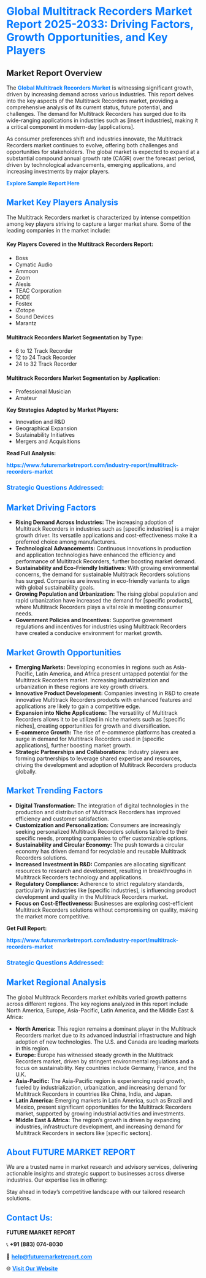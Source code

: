 <h1 style="color: #007BFF;">Global Multitrack Recorders Market Report 2025-2033: Driving Factors, Growth Opportunities, and Key Players</h1>

<section id="overview">
<h2>Market Report Overview</h2>
<p>The <a href="https://www.futuremarketreport.com/industry-report/multitrack-recorders-market" style="color: #007BFF; text-decoration: none;"><strong>Global Multitrack Recorders Market</strong></a> is witnessing significant growth, driven by increasing demand across various industries. This report delves into the key aspects of the Multitrack Recorders market, providing a comprehensive analysis of its current status, future potential, and challenges. The demand for Multitrack Recorders has surged due to its wide-ranging applications in industries such as [insert industries], making it a critical component in modern-day [applications].</p>
<p>As consumer preferences shift and industries innovate, the Multitrack Recorders market continues to evolve, offering both challenges and opportunities for stakeholders. The global market is expected to expand at a substantial compound annual growth rate (CAGR) over the forecast period, driven by technological advancements, emerging applications, and increasing investments by major players.</p>
</section>

<section id="overview">
<p><a href="https://www.futuremarketreport.com/request-sample/reportId=81989" style="color: #007BFF; text-decoration: none;"><strong>Explore Sample Report Here</strong></a></p>
</section>

<section id="key-players">
<h2 style="color: #007BFF;">Market Key Players Analysis</h2>
<p>The Multitrack Recorders market is characterized by intense competition among key players striving to capture a larger market share. Some of the leading companies in the market include:</p>
<h4>Key Players Covered in the Multitrack Recorders Report:</h4>
<ul><li>Boss</li><li>Cymatic Audio</li><li>Ammoon</li><li>Zoom</li><li>Alesis</li><li>TEAC Corporation</li><li>RODE</li><li>Fostex</li><li>iZotope</li><li>Sound Devices</li><li>Marantz</li></ul>
<h4>Multitrack Recorders Market Segmentation by Type:</h4>
<ul><li>6 to 12 Track Recorder</li><li>12 to 24 Track Recorder</li><li>24 to 32 Track Recorder</li></ul>

<h4>Multitrack Recorders Market Segmentation by Application:</h4>
<ul><li>Professional Musician</li><li>Amateur</li></ul>
<p><strong>Key Strategies Adopted by Market Players:</strong></p>
<ul>
<li>Innovation and R&D</li>
<li>Geographical Expansion</li>
<li>Sustainability Initiatives</li>
<li>Mergers and Acquisitions</li>
</ul>
</section>

<section>
<p><strong>Read Full Analysis: </strong></p><a href="https://www.futuremarketreport.com/industry-report/multitrack-recorders-market" style="color: #007BFF; text-decoration: none;"><strong>https://www.futuremarketreport.com/industry-report/multitrack-recorders-market</strong></a>
<h3 style="color: #007BFF;">Strategic Questions Addressed:</h3>
</section>

<section id="driving-factors">
<h2 style="color: #007BFF;">Market Driving Factors</h2>
<ul>
<li><strong>Rising Demand Across Industries:</strong> The increasing adoption of Multitrack Recorders in industries such as [specific industries] is a major growth driver. Its versatile applications and cost-effectiveness make it a preferred choice among manufacturers.</li>
<li><strong>Technological Advancements:</strong> Continuous innovations in production and application technologies have enhanced the efficiency and performance of Multitrack Recorders, further boosting market demand.</li>
<li><strong>Sustainability and Eco-Friendly Initiatives:</strong> With growing environmental concerns, the demand for sustainable Multitrack Recorders solutions has surged. Companies are investing in eco-friendly variants to align with global sustainability goals.</li>
<li><strong>Growing Population and Urbanization:</strong> The rising global population and rapid urbanization have increased the demand for [specific products], where Multitrack Recorders plays a vital role in meeting consumer needs.</li>
<li><strong>Government Policies and Incentives:</strong> Supportive government regulations and incentives for industries using Multitrack Recorders have created a conducive environment for market growth.</li>
</ul>
</section>

<section id="growth-opportunities">
<h2 style="color: #007BFF;">Market Growth Opportunities</h2>
<ul>
<li><strong>Emerging Markets:</strong> Developing economies in regions such as Asia-Pacific, Latin America, and Africa present untapped potential for the Multitrack Recorders market. Increasing industrialization and urbanization in these regions are key growth drivers.</li>
<li><strong>Innovative Product Development:</strong> Companies investing in R&D to create innovative Multitrack Recorders products with enhanced features and applications are likely to gain a competitive edge.</li>
<li><strong>Expansion into Niche Applications:</strong> The versatility of Multitrack Recorders allows it to be utilized in niche markets such as [specific niches], creating opportunities for growth and diversification.</li>
<li><strong>E-commerce Growth:</strong> The rise of e-commerce platforms has created a surge in demand for Multitrack Recorders used in [specific applications], further boosting market growth.</li>
<li><strong>Strategic Partnerships and Collaborations:</strong> Industry players are forming partnerships to leverage shared expertise and resources, driving the development and adoption of Multitrack Recorders products globally.</li>
</ul>
</section>

<section id="trending-factors">
<h2 style="color: #007BFF;">Market Trending Factors</h2>
<ul>
<li><strong>Digital Transformation:</strong> The integration of digital technologies in the production and distribution of Multitrack Recorders has improved efficiency and customer satisfaction.</li>
<li><strong>Customization and Personalization:</strong> Consumers are increasingly seeking personalized Multitrack Recorders solutions tailored to their specific needs, prompting companies to offer customizable options.</li>
<li><strong>Sustainability and Circular Economy:</strong> The push towards a circular economy has driven demand for recyclable and reusable Multitrack Recorders solutions.</li>
<li><strong>Increased Investment in R&D:</strong> Companies are allocating significant resources to research and development, resulting in breakthroughs in Multitrack Recorders technology and applications.</li>
<li><strong>Regulatory Compliance:</strong> Adherence to strict regulatory standards, particularly in industries like [specific industries], is influencing product development and quality in the Multitrack Recorders market.</li>
<li><strong>Focus on Cost-Effectiveness:</strong> Businesses are exploring cost-efficient Multitrack Recorders solutions without compromising on quality, making the market more competitive.</li>
</ul>
</section>

<section>
<p><strong>Get Full Report: </strong></p><a href="https://www.futuremarketreport.com/industry-report/multitrack-recorders-market" style="color: #007BFF; text-decoration: none;"><strong>https://www.futuremarketreport.com/industry-report/multitrack-recorders-market</strong></a>
<h3 style="color: #007BFF;">Strategic Questions Addressed:</h3>
</section>


<section id="regional-analysis">
<h2 style="color: #007BFF;">Market Regional Analysis</h2>
<p>The global Multitrack Recorders market exhibits varied growth patterns across different regions. The key regions analyzed in this report include North America, Europe, Asia-Pacific, Latin America, and the Middle East & Africa:</p>
<ul>
<li><strong>North America:</strong> This region remains a dominant player in the Multitrack Recorders market due to its advanced industrial infrastructure and high adoption of new technologies. The U.S. and Canada are leading markets in this region.</li>
<li><strong>Europe:</strong> Europe has witnessed steady growth in the Multitrack Recorders market, driven by stringent environmental regulations and a focus on sustainability. Key countries include Germany, France, and the U.K.</li>
<li><strong>Asia-Pacific:</strong> The Asia-Pacific region is experiencing rapid growth, fueled by industrialization, urbanization, and increasing demand for Multitrack Recorders in countries like China, India, and Japan.</li>
<li><strong>Latin America:</strong> Emerging markets in Latin America, such as Brazil and Mexico, present significant opportunities for the Multitrack Recorders market, supported by growing industrial activities and investments.</li>
<li><strong>Middle East & Africa:</strong> The region’s growth is driven by expanding industries, infrastructure development, and increasing demand for Multitrack Recorders in sectors like [specific sectors].</li>
</ul>
</section>

<footer>
<h2 style="color: #007BFF;">About FUTURE MARKET REPORT</h2>
<p>We are a trusted name in market research and advisory services, delivering actionable insights and strategic support to businesses across diverse industries. Our expertise lies in offering:</p>

<p>Stay ahead in today’s competitive landscape with our tailored research solutions.</p>

<h2 style="color: #007BFF;">Contact Us:</h2>
<p><strong>FUTURE MARKET REPORT</strong></p>
<p>📞 <strong>+91 (883) 074-8030</strong></p>
<p>📧 <strong><a href="mailto:help@futuremarketreport.com" style="color: #007BFF;">help@futuremarketreport.com</a></strong></p>
<p>🌐 <strong><a href="https://www.futuremarketreport.com/" style="color: #007BFF;">Visit Our Website</a></strong></p>
</footer>